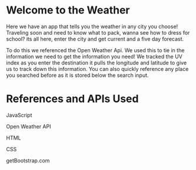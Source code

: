 <h1>Welcome to the Weather</h1>
<p>Here we have an app that tells you the weather in any city you choose! Traveling soon and need to know what to pack, wanna see how to dress for school? its all here, enter the city and get current and a five day forecast.</p>


<p>To do this we referenced the Open Weather Api. We used this to tie in the information we need to get the information you need! We tracked the UV index as you enter the destination it pulls the longitude and latitude to give us to track down this information. You can also quickly reference any place you searched before as it is stored below the search input.</p>


<h1>References and APIs Used</h1>
<p>JavaScript</p>
<p>Open Weather API</p>
<p>HTML</p>
<p>CSS</P>
<p>getBootstrap.com</p>
